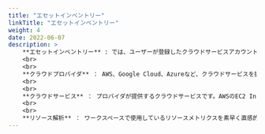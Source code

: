 ```yaml
---
title: "エセットインベントリー"
linkTitle: "エセットインベントリー"
weight: 4
date: 2022-06-07
description: >
    **エセットインベントリー** : では、ユーザーが登録したクラウドサービスアカウントをベースにリソースを収集して、収集されたリソースを照会することができます。
    <br>
    <br>
    **クラウドプロバイダ** ： AWS、Google Cloud、Azureなど、クラウドサービスを提供するクラウド提供者を意味します。 
    <br>
    <br>
    **クラウドサービス** ： プロバイダが提供するクラウドサービスです。AWSのEC2 Instanceがこれに該当します。
    <br>
    <br>
    **リソース解析** ： ワークスペースで使用しているリソースメトリクスを素早く直感的に探索し、すべてのデータを視覚化されたチャートで簡単に確認できます。
---
```

